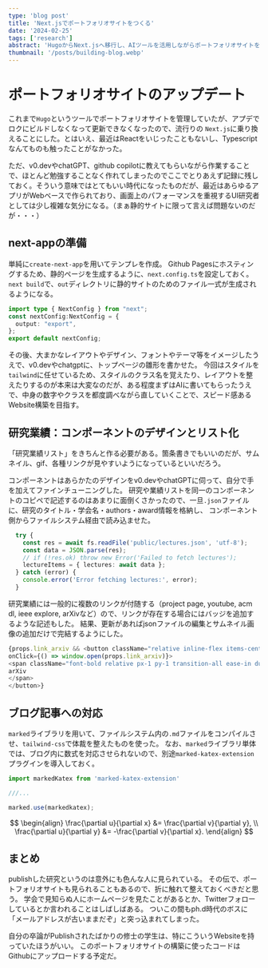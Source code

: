 ```yaml
---
type: 'blog post'
title: 'Next.jsでポートフォリオサイトをつくる'
date: '2024-02-25'
tags: ['research']
abstract: 'HugoからNext.jsへ移行し、AIツールを活用しながらポートフォリオサイトを構築した記録。'
thumbnail: '/posts/building-blog.webp'
---
```


# ポートフォリオサイトのアップデート

これまで`Hugo`というツールでポートフォリオサイトを管理していたが、アプデでロクにビルドしなくなって更新できなくなったので、流行りの `Next.js`に乗り換えることにした。とはいえ、最近はReactをいじったこともないし、Typescriptなんてものも触ったことがなかった。

ただ、v0.devやchatGPT、github copilotに教えてもらいながら作業することで、ほとんど勉強することなく作れてしまったのでここでとりあえず記録に残しておく。そういう意味ではとてもいい時代になったものだが、最近はあらゆるアプリがWebベースで作られており、画面上のパフォーマンスを重視するUI研究者としては少し複雑な気分になる。（まぁ静的サイトに限って言えば問題ないのだが・・・）

## next-appの準備

単純に`create-next-app`を用いてテンプレを作成。
Github Pagesにホスティングするため、静的ページを生成するように、`next.config.ts`を設定しておく。`next build`で、`out`ディレクトリに静的サイトのためのファイル一式が生成されるようになる。

```ts
import type { NextConfig } from "next";
const nextConfig:NextConfig = {
  output: "export",
};
export default nextConfig;
```

その後、大まかなレイアウトやデザイン、フォントやテーマ等をイメージしたうえで、v0.devやchatgptに、トップページの雛形を書かせた。
今回はスタイルを`tailwind`に任せているため、スタイルのクラス名を覚えたり、レイアウトを整えたりするのが本来は大変なのだが、ある程度まずはAIに書いてもらったうえで、中身の数字やクラスを都度調べながら直していくことで、スピード感あるWebsite構築を目指す。


## 研究業績：コンポーネントのデザインとリスト化

「研究業績リスト」をきちんと作る必要がある。箇条書きでもいいのだが、サムネイル、gif、各種リンクが見やすいようになっているといいだろう。

コンポーネントはあらかたのデザインをv0.devやchatGPTに伺って、自分で手を加えてファインチューニングした。
研究や業績リストを同一のコンポーネントのコピペで記述するのはあまりに面倒くさかったので、一旦`.json`ファイルに、研究のタイトル・学会名・authors・award情報を格納し、
コンポーネント側からファイルシステム経由で読み込ませた。


```ts
  try {
    const res = await fs.readFile('public/lectures.json', 'utf-8');
    const data = JSON.parse(res);
    // if (!res.ok) throw new Error('Failed to fetch lectures');
    lectureItems = { lectures: await data };
  } catch (error) {
    console.error('Error fetching lectures:', error);
  }
```

研究業績には一般的に複数のリンクが付随する（project page, youtube, acm dl, ieee explore, arXivなど）ので、リンクが存在する場合にはバッジを追加するような記述もした。
結果、更新があればjsonファイルの編集とサムネイル画像の追加だけで完結するようにした。

```ts
{props.link_arxiv && <button className="relative inline-flex items-center justify-center p-0.5 mt-2 me-2 overflow-hidden text-sm font-medium text-gray-900 rounded-lg group bg-gradient-to-br from-red-700 to-red-500 group-hover:from-red-600 group-hover:to-blue-500 hover:text-white dark:text-white" 
onClick={() => window.open(props.link_arxiv)}>
<span className="font-bold relative px-1 py-1 transition-all ease-in duration-75 bg-white dark:bg-gray-900 rounded-md group-hover:bg-opacity-0 text-xs">
arXiv
</span>
</button>}
```

## ブログ記事への対応

`marked`ライブラリを用いて、ファイルシステム内の`.md`ファイルをコンパイルさせ、`tailwind-css`で体裁を整えたものを使った。
なお、`marked`ライブラリ単体では、ブログ内に数式を対応させられないので、別途`marked-katex-extension`プラグインを導入しておく。

```ts
import markedKatex from 'marked-katex-extension'

///...

marked.use(markedkatex);
```

$$
\begin{align}
\frac{\partial u}{\partial x} &= \frac{\partial v}{\partial y}, \\
\frac{\partial u}{\partial y} &= -\frac{\partial v}{\partial x}.
\end{align}
$$


## まとめ

publishした研究というのは意外にも色んな人に見られている。
その伝で、ポートフォリオサイトも見られることもあるので、折に触れて整えておくべきだと思う。
学会で見知らぬ人にホームページを見たことがあるとか、Twitterフォローしているとか言われることはしばしばある。
ついこの間もph.d時代のボスに「メールアドレスが古いままだぞ」と突っ込まれてしまった。

自分の卒論がPublishされたばかりの修士の学生は、特にこういうWebsiteを持っていたほうがいい。
このポートフォリオサイトの構築に使ったコードはGithubにアップロードする予定だ。